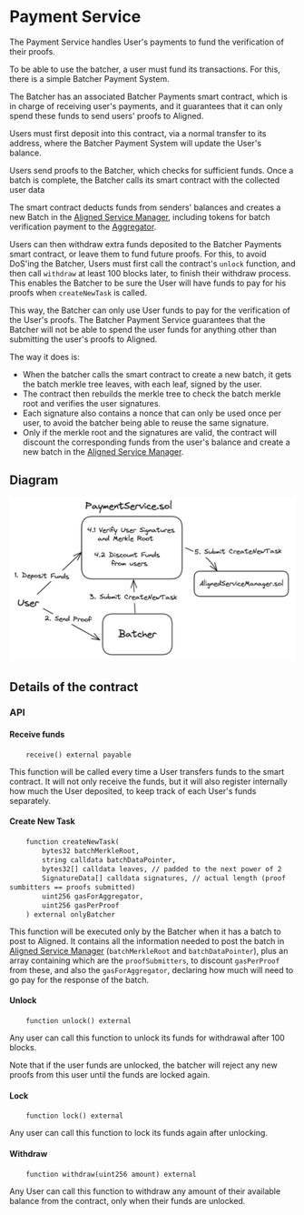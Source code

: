 # Payment Service

The Payment Service handles User's payments to fund the verification of their proofs.

To be able to use the batcher, a user must fund its transactions.
For this, there is a simple Batcher Payment System.

The Batcher has an associated Batcher Payments smart contract,
which is in charge of receiving user's payments,
and it guarantees that it can only spend these funds to send users' proofs to Aligned.

Users must first deposit into this contract, via a normal transfer to its address,
where the Batcher Payment System will update the User's balance.

Users send proofs to the Batcher, which checks for sufficient funds.
Once a batch is complete, the Batcher calls its smart contract with the collected user data

The smart contract deducts funds from senders' balances and creates a new Batch in
the [Aligned Service Manager](./3_service_manager_contract.md),
including tokens for batch verification payment to the [Aggregator](./5_aggregator.md).

Users can then withdraw extra funds deposited to the Batcher Payments smart contract,
or leave them to fund future proofs. For this, to avoid DoS'ing the Batcher, Users must first call the contract's `unlock` function, and then call `withdraw` at least 100 blocks later, to finish their withdraw process. This enables the Batcher to be sure the User will have funds to pay for his proofs when `createNewTask` is called.

This way, the Batcher can only use User funds to pay for the verification of the User's proofs. The Batcher Payment Service guarantees that the Batcher will not be able to spend the user funds for anything other than submitting the user's proofs to Aligned.

The way it does is:

- When the batcher calls the smart contract to create a new batch,
  it gets the batch merkle tree leaves, with each leaf, signed by the user.
- The contract then rebuilds the merkle tree to check the
  batch merkle root and verifies the user signatures.
- Each signature also contains a nonce that can only be used once per user,
  to avoid the batcher being able to reuse the same signature.
- Only if the merkle root and the signatures are valid, the contract will
  discount the corresponding funds from the user's balance and
  create a new batch in the [Aligned Service Manager](./3_service_manager_contract.md).

## Diagram

![alt text](../../images/payment_service_diagram.png)

## Details of the contract

### API

#### Receive funds

```solidity
    receive() external payable
```

This function will be called every time a User transfers funds to the smart contract.
It will not only receive the funds, but it will also register internally how much the User deposited,
to keep track of each User's funds separately.

#### Create New Task

```solidity
    function createNewTask(
        bytes32 batchMerkleRoot,
        string calldata batchDataPointer,
        bytes32[] calldata leaves, // padded to the next power of 2
        SignatureData[] calldata signatures, // actual length (proof sumbitters == proofs submitted)
        uint256 gasForAggregator,
        uint256 gasPerProof
    ) external onlyBatcher
```

This function will be executed only by the Batcher when it has a batch to post to Aligned.
It contains all the information needed to post the batch
in [Aligned Service Manager](./3_service_manager_contract.md) (`batchMerkleRoot`
and `batchDataPointer`), plus an array containing which are the `proofSubmitters`, to discount `gasPerProof` from
these, and also the `gasForAggregator`, declaring how much will need to go pay for the response of the batch.

#### Unlock

```solidity
    function unlock() external
```

Any user can call this function to unlock its funds for withdrawal after 100 blocks.

Note that if the user funds are unlocked, the batcher will reject any new proofs from this user until the funds are
locked again.

#### Lock

```solidity
    function lock() external
```

Any user can call this function to lock its funds again after unlocking.

#### Withdraw

```solidity
    function withdraw(uint256 amount) external
```

Any User can call this function to withdraw any amount of their available balance from the contract,
only when their funds are unlocked.
